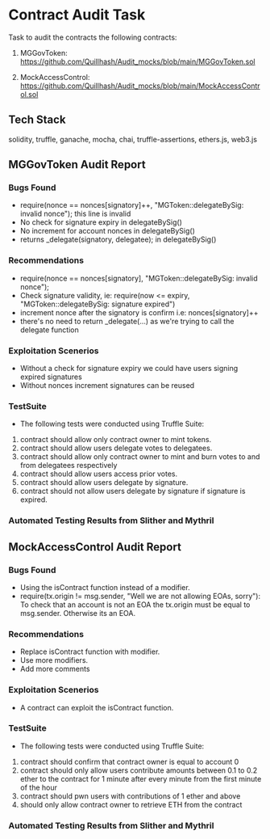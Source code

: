 # Contract Audit Task
Task to audit the contracts the following contracts:
1. MGGovToken: https://github.com/Quillhash/Audit_mocks/blob/main/MGGovToken.sol

2. MockAccessControl: https://github.com/Quillhash/Audit_mocks/blob/main/MockAccessControl.sol

## Tech Stack
solidity, truffle, ganache, mocha, chai, truffle-assertions, ethers.js, web3.js

## MGGovToken Audit Report
### Bugs Found
* require(nonce == nonces[signatory]++, "MGToken::delegateBySig: invalid nonce"); this line is invalid
* No check for signature expiry in delegateBySig()
* No increment for account nonces in delegateBySig()
* returns _delegate(signatory, delegatee); in delegateBySig()

### Recommendations
* require(nonce == nonces[signatory], "MGToken::delegateBySig: invalid nonce");
* Check signature validity, ie: require(now <= expiry, "MGToken::delegateBySig: signature expired")
* increment nonce after the signatory is confirm i.e: nonces[signatory]++
* there's no need to return _delegate(...) as we're trying to call the delegate function

### Exploitation Scenerios
* Without a check for signature expiry we could have users signing expired signatures
* Without nonces increment signatures can be reused

### TestSuite
* The following tests were conducted using Truffle Suite:
1. contract should allow only contract owner to mint tokens.
2. contract should allow users delegate votes to delegatees.
3. contract should allow only contract owner to mint and burn votes to and from delegatees respectively
4. contract should allow users access prior votes.
5. contract should allow users delegate by signature.
6. contract should not allow users delegate by signature if signature is expired.

### Automated Testing Results from Slither and Mythril


## MockAccessControl Audit Report
### Bugs Found
* Using the isContract function instead of a modifier.
* require(tx.origin != msg.sender, "Well we are not allowing EOAs, sorry"): To check that an account is not an EOA the tx.origin must be equal to msg.sender. Otherwise its an EOA.

### Recommendations
* Replace isContract function with modifier.
* Use more modifiers.
* Add more comments

### Exploitation Scenerios
* A contract can exploit the isContract function.

### TestSuite
* The following tests were conducted using Truffle Suite:
1. contract should confirm that contract owner is equal to account 0
2. contract should only allow users contribute amounts between 0.1 to 0.2 ether to the contract for 1 minute after every minute from the first minute of the hour
3. contract should pwn users with contributions of 1 ether and above
4. should only allow contract owner to retrieve ETH from the contract

### Automated Testing Results from Slither and Mythril